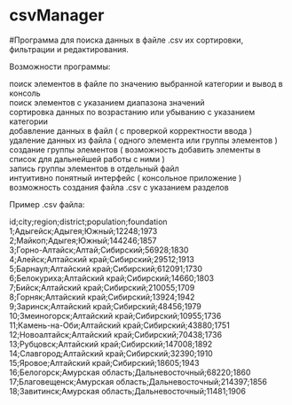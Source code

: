 # csvManager
#Программа для поиска данных в файле .csv их сортировки, фильтрации и редактирования.<br>
 
Возможности программы:<br>
 
поиск элементов в файле по значению выбранной категории и вывод в консоль<br>
поиск элементов с указанием диапазона значений<br>
сортировка данных по возрастанию или убыванию с указанием категории<br>
добавление данных в файл ( с проверкой корректности ввода )<br>
удаление данных из файла ( одного элемента или группы элементов )<br>
создание группы элементов ( возможность добавить элементы в список для дальнейшей работы с ними )<br>
запись группы элементов в отдельный файл<br>
интуитивно понятный интерфейс ( консольное приложение )<br>
возможность создания файла .csv с указанием разделов<br>
 
Пример .csv файла:<br>
 
id;city;region;district;population;foundation<br>
1;Адыгейск;Адыгея;Южный;12248;1973<br>
2;Майкоп;Адыгея;Южный;144246;1857<br>
3;Горно-Алтайск;Алтай;Сибирский;56928;1830<br>
4;Алейск;Алтайский край;Сибирский;29512;1913<br>
5;Барнаул;Алтайский край;Сибирский;612091;1730<br>
6;Белокуриха;Алтайский край;Сибирский;14660;1803<br>
7;Бийск;Алтайский край;Сибирский;210055;1709<br>
8;Горняк;Алтайский край;Сибирский;13924;1942<br>
9;Заринск;Алтайский край;Сибирский;48456;1979<br>
10;Змеиногорск;Алтайский край;Сибирский;10955;1736<br>
11;Камень-на-Оби;Алтайский край;Сибирский;43880;1751<br>
12;Новоалтайск;Алтайский край;Сибирский;70438;1736<br>
13;Рубцовск;Алтайский край;Сибирский;147008;1892<br>
14;Славгород;Алтайский край;Сибирский;32390;1910<br>
15;Яровое;Алтайский край;Сибирский;18605;1943<br>
16;Белогорск;Амурская область;Дальневосточный;68220;1860<br>
17;Благовещенск;Амурская область;Дальневосточный;214397;1856<br>
18;Завитинск;Амурская область;Дальневосточный;11481;1906<br>
